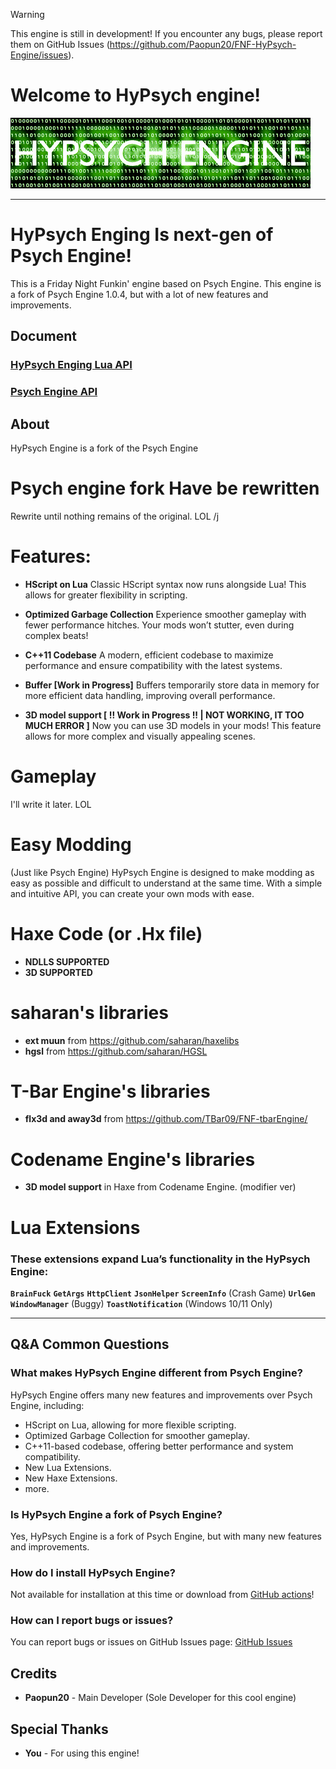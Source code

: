 > [!Warning]
> This engine is still in development!
> If you encounter any bugs, please report them on GitHub Issues (https://github.com/Paopun20/FNF-HyPsych-Engine/issues).

# Welcome to HyPsych engine!

![HyPsych Engine](docs/GHREADMEFile/HPE_Loop.gif)

---

# HyPsych Enging Is next-gen of Psych Engine!
This is a Friday Night Funkin' engine based on Psych Engine.
This engine is a fork of Psych Engine 1.0.4, but with a lot of new features and improvements.

## Document
### [HyPsych Enging Lua API](docs/HyPsychEnging/LuaAPI.md)
### [Psych Engine API](https://shadowmario.github.io/psychengine.lua/)

## About
HyPsych Engine is a fork of the Psych Engine

# Psych engine fork Have be rewritten
Rewrite until nothing remains of the original. LOL /j

# Features:
- **HScript on Lua**
  Classic HScript syntax now runs alongside Lua! This allows for greater flexibility in scripting.

- **Optimized Garbage Collection**
  Experience smoother gameplay with fewer performance hitches. Your mods won’t stutter, even during complex beats!

- **C++11 Codebase**
  A modern, efficient codebase to maximize performance and ensure compatibility with the latest systems.

- **Buffer [Work in Progress]**
  Buffers temporarily store data in memory for more efficient data handling, improving overall performance.

- **3D model support [ !! Work in Progress !! | NOT WORKING, IT TOO MUCH ERROR ]**
  Now you can use 3D models in your mods! This feature allows for more complex and visually appealing scenes.

# **Gameplay**
  I'll write it later. LOL

# **Easy Modding**
  (Just like Psych Engine)
  HyPsych Engine is designed to make modding as easy as possible and difficult to understand at the same time. With a simple and intuitive API, you can create your own mods with ease.

# Haxe Code \(or .Hx file\)
- **NDLLS SUPPORTED**
- **3D SUPPORTED**

# saharan's libraries
- **ext muun** from https://github.com/saharan/haxelibs
- **hgsl** from https://github.com/saharan/HGSL

# T-Bar Engine's libraries
- **flx3d and away3d** from https://github.com/TBar09/FNF-tbarEngine/

# Codename Engine's libraries
- **3D model support** in Haxe from Codename Engine. (modifier ver)

# Lua Extensions
### These extensions expand Lua’s functionality in the HyPsych Engine:
**`BrainFuck`**
**`GetArgs`**
**`HttpClient`**
**`JsonHelper`**
**`ScreenInfo`** (Crash Game)
**`UrlGen`**
**`WindowManager`** (Buggy)
**`ToastNotification`** (Windows 10/11 Only)

---

## Q&A Common Questions
### What makes HyPsych Engine different from Psych Engine?

HyPsych Engine offers many new features and improvements over Psych Engine, including:
- HScript on Lua, allowing for more flexible scripting.
- Optimized Garbage Collection for smoother gameplay.
- C++11-based codebase, offering better performance and system compatibility.
- New Lua Extensions.
- New Haxe Extensions.
- more.

### Is HyPsych Engine a fork of Psych Engine?

Yes, HyPsych Engine is a fork of Psych Engine, but with many new features and improvements.

### How do I install HyPsych Engine?

Not available for installation at this time or download from [GitHub actions](https://github.com/Paopun20/FNF-HyPsych-Engine/actions)!

### How can I report bugs or issues?

You can report bugs or issues on GitHub Issues page: [GitHub Issues](https://github.com/Paopun20/FNF-HyPsych-Engine/issues)

## Credits
- **Paopun20** - Main Developer \(Sole Developer for this cool engine\)

## Special Thanks
- **You** - For using this engine!